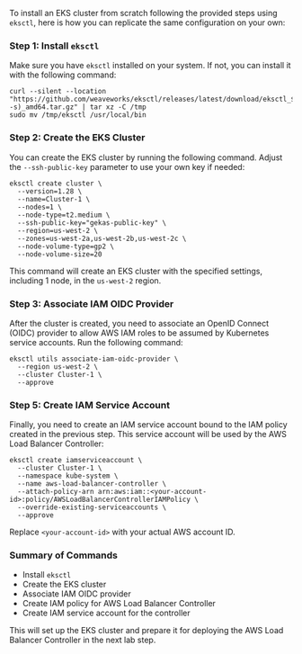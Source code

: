 To install an EKS cluster from scratch following the provided steps using `eksctl`, here is how you can replicate the same configuration on your own:

### Step 1: Install `eksctl`

Make sure you have `eksctl` installed on your system. If not, you can install it with the following command:

```shell
curl --silent --location "https://github.com/weaveworks/eksctl/releases/latest/download/eksctl_$(uname -s)_amd64.tar.gz" | tar xz -C /tmp
sudo mv /tmp/eksctl /usr/local/bin

```

### Step 2: Create the EKS Cluster

You can create the EKS cluster by running the following command. Adjust the `--ssh-public-key` parameter to use your own key if needed:

```
eksctl create cluster \
  --version=1.28 \
  --name=Cluster-1 \
  --nodes=1 \
  --node-type=t2.medium \
  --ssh-public-key="gekas-public-key" \
  --region=us-west-2 \
  --zones=us-west-2a,us-west-2b,us-west-2c \
  --node-volume-type=gp2 \
  --node-volume-size=20

```

This command will create an EKS cluster with the specified settings, including 1 node, in the `us-west-2` region.

### Step 3: Associate IAM OIDC Provider

After the cluster is created, you need to associate an OpenID Connect (OIDC) provider to allow AWS IAM roles to be assumed by Kubernetes service accounts. Run the following command:

```
eksctl utils associate-iam-oidc-provider \
  --region us-west-2 \
  --cluster Cluster-1 \
  --approve
```

### Step 5: Create IAM Service Account

Finally, you need to create an IAM service account bound to the IAM policy created in the previous step. This service account will be used by the AWS Load Balancer Controller:

```
eksctl create iamserviceaccount \
  --cluster Cluster-1 \
  --namespace kube-system \
  --name aws-load-balancer-controller \
  --attach-policy-arn arn:aws:iam::<your-account-id>:policy/AWSLoadBalancerControllerIAMPolicy \
  --override-existing-serviceaccounts \
  --approve

```

Replace `<your-account-id>` with your actual AWS account ID.

### Summary of Commands

- Install `eksctl`
- Create the EKS cluster
- Associate IAM OIDC provider
- Create IAM policy for AWS Load Balancer Controller
- Create IAM service account for the controller

This will set up the EKS cluster and prepare it for deploying the AWS Load Balancer Controller in the next lab step.
